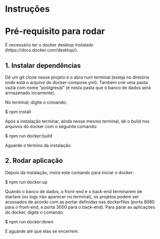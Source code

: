 # Instruções

<h1>Pré-requisito para rodar</h1>
É necessário ter o docker desktop instalado (https://docs.docker.com/desktop/).

<h2>1. Instalar dependências</h2>
Dê um git clone nesse projeto e o abra num terminal (esteja no diretório onde está o arquivo do docker-compose.yml). Também crie uma pasta vazia com nome "postgresql" (é nesta pasta que o banco de dados será armazenado locamente).

 No terminal, digite o comando:

$ npm install

Após a instalação terminar, ainda nesse mesmo terminal, dê o build nos arquivos do docker com o seguinte comando:

$ npm run docker:build

Aguarde o término da instalação.

<h2>2. Rodar aplicação</h2>

Depois da instalação, insira este comando para iniciar o docker:

$ npm run docker:up

Quando o banco de dados, o front-end e o back-end terminarem de startare (os logs irão aparecer no terminal), os projetos podem ser acessados de acordo com as portar definidas nas dockerfiles (porta 8080 para o front-end, e porta 3000 para o back-end). Para parar as aplicações do docker, digite o comando:

$ npm run docker:down

E aguarde até que elas se encerrem.
